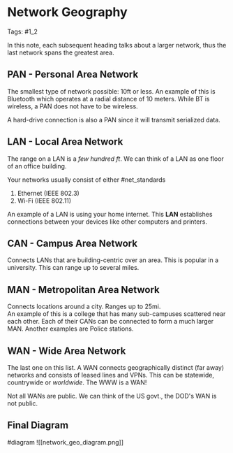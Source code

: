 # Network Geography
Tags: #1_2

In this note, each subsequent heading talks about a larger network, thus the last network spans the greatest area.

## PAN - Personal Area Network
The smallest type of network possible: 10ft or less.
An example of this is Bluetooth which operates at a radial distance of 10 meters. While BT is wireless, a PAN does not have to be wireless. 

A hard-drive connection is also a PAN since it will transmit serialized data. 

## LAN - Local Area Network
The range on a LAN is a *few hundred ft*. We can think of a LAN as one floor of an office building.

Your networks usually consist of either 
#net_standards
1. Ethernet (IEEE 802.3)
2. Wi-Fi (IEEE 802.11)

An example of a LAN is using your home internet. This **LAN** establishes connections between your devices like other computers and printers. 

## CAN - Campus Area Network
Connects LANs that are building-centric over an area. This is popular in a university. This can range up to several miles. 

## MAN - Metropolitan Area Network
Connects locations around a city. Ranges up to 25mi.  
An example of this is a college that has many sub-campuses scattered near each other. Each of their CANs can be connected to form a much larger MAN. Another examples are Police stations. 

## WAN - Wide Area Network
The last one on this list. A WAN connects geographically distinct (far away) networks and consists of leased lines and VPNs. This can be statewide, countrywide or *worldwide*. The WWW is a WAN!

Not all WANs are public. We can think of the US govt., the DOD's WAN is not public. 

## Final Diagram
#diagram
![[network_geo_diagram.png]]
